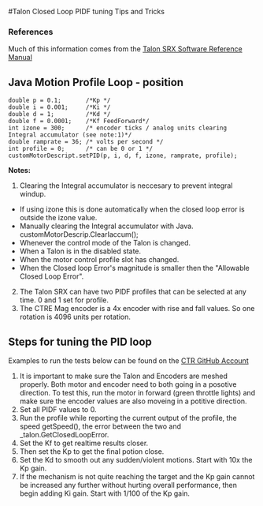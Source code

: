 #Talon Closed Loop PIDF tuning Tips and Tricks

### References

Much of this information comes from the [Talon SRX Software Reference Manual](http://www.ctr-electronics.com/talon-srx.html#product_tabs_technical_resources)

## Java Motion Profile Loop - position

```
double p = 0.1;       /*Kp */
double i = 0.001;     /*Ki */
double d = 1;         /*Kd */
double f = 0.0001;    /*Kf FeedForward*/
int izone = 300;      /* encoder ticks / analog units clearing Integral accumulator (see note:1)*/
double ramprate = 36; /* volts per second */
int profile = 0;      /* can be 0 or 1 */
customMotorDescript.setPID(p, i, d, f, izone, ramprate, profile);
```
**Notes:**

1. Clearing the Integral accumulator is neccesary to prevent integral windup. 
  - If using izone this is done automatically when the closed loop error is outside the izone value.
  - Manually clearing the Integral accumulator with Java. customMotorDescrip.ClearIaccum();
  - Whenever the control mode of the Talon is changed.
  - When a Talon is in the disabled state.
  - When the motor control profile slot has changed.
  - When the Closed loop Error's magnitude is smaller then the "Allowable Closed Loop Error".
2. The Talon SRX can have two PIDF profiles that can be selected at any time. 0 and 1 set for profile.
3. The CTRE Mag encoder is a 4x encoder with rise and fall values.  So one rotation is 4096 units per rotation.  

## Steps for tuning the PID loop
Examples to run the tests below can be found on the [CTR GitHub Account](https://github.com/CrossTheRoadElec/FRC-Examples)

1. It is important to make sure the Talon and Encoders are meshed properly.  Both motor and encoder need to both going in a posotive direction.
To test this, run the motor in forward (green throttle lights) and make sure the encoder values are also moveing in a potitive direction.
1. Set all PIDF values to 0.
1. Run the profile while reporting the current output of the profile, the speed getSpeed(), the error between the two and _talon.GetClosedLoopError.
1. Set the Kf to get realtime results closer.
1. Then set the Kp to get the final potion close.
1. Set the Kd to smooth out any sudden/violent motions.  Start with 10x the Kp gain.
1. If the mechanism is not quite reaching the target and the Kp gain cannot be increased any further without hurting overall performance, then begin adding Ki gain. Start with 1/100 of the Kp gain.

